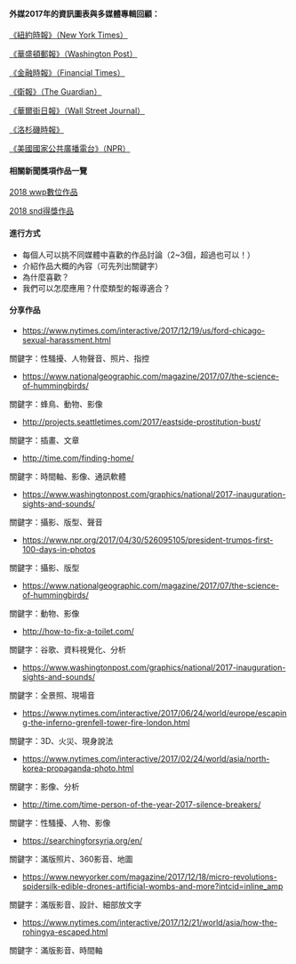#### 外媒2017年的資訊圖表與多媒體專輯回顧：
 [《紐約時報》（New York Times）](http://nyti.ms/2pRvtdY)

 [《華盛頓郵報》（Washington Post）](http://wapo.st/2zIZSuw)

 [《金融時報》（Financial Times）](http://on.ft.com/2BrZQNj)

 [《衛報》（The Guardian）](http://bit.ly/2C60X60)

 [《華爾街日報》（Wall Street Journal）](http://on.wsj.com/2DsxhvL)

 [《洛杉磯時報》](http://lat.ms/2pLMR3C)

 [《美國國家公共廣播電台》（NPR）](http://n.pr/2DeJBjl)

#### 相關新聞獎項作品一覽

 [2018 wwp數位作品](https://medium.com/twreporter/%E6%94%9D%E5%BD%B1%E8%88%87%E6%95%B8%E4%BD%8D%E6%95%98%E4%BA%8B%E7%9A%84%E7%B5%90%E5%90%88-2018-%E4%B8%96%E7%95%8C%E6%96%B0%E8%81%9E%E6%94%9D%E5%BD%B1%E5%A4%A7%E8%B3%BD-%E6%95%B8%E4%BD%8D%E6%95%98%E4%BA%8B%E5%85%A5%E5%9C%8D%E4%BD%9C%E5%93%81%E4%B8%80%E8%A6%BD-6d67b39839c9)

[2018 snd得獎作品](https://www.snd.org/bodd/about/2017-results/)

#### 進行方式
* 每個人可以挑不同媒體中喜歡的作品討論（2~3個，超過也可以！）
* 介紹作品大概的內容（可先列出關鍵字）
* 為什麼喜歡？
* 我們可以怎麼應用？什麼類型的報導適合？

#### 分享作品
* https://www.nytimes.com/interactive/2017/12/19/us/ford-chicago-sexual-harassment.html  

關鍵字：性騷擾、人物聲音、照片、指控

* https://www.nationalgeographic.com/magazine/2017/07/the-science-of-hummingbirds/  

關鍵字：蜂鳥、動物、影像

* http://projects.seattletimes.com/2017/eastside-prostitution-bust/  

關鍵字：插畫、文章

* http://time.com/finding-home/  

關鍵字：時間軸、影像、通訊軟體

* https://www.washingtonpost.com/graphics/national/2017-inauguration-sights-and-sounds/  

關鍵字：攝影、版型、聲音

* https://www.npr.org/2017/04/30/526095105/president-trumps-first-100-days-in-photos  

關鍵字：攝影、版型

* https://www.nationalgeographic.com/magazine/2017/07/the-science-of-hummingbirds/  

關鍵字：動物、影像

* http://how-to-fix-a-toilet.com/  

關鍵字：谷歌、資料視覺化、分析

* https://www.washingtonpost.com/graphics/national/2017-inauguration-sights-and-sounds/  

關鍵字：全景照、現場音

* https://www.nytimes.com/interactive/2017/06/24/world/europe/escaping-the-inferno-grenfell-tower-fire-london.html  

關鍵字：3D、火災、現身說法

* https://www.nytimes.com/interactive/2017/02/24/world/asia/north-korea-propaganda-photo.html  

關鍵字：影像、分析

* http://time.com/time-person-of-the-year-2017-silence-breakers/  

關鍵字：性騷擾、人物、影像

* https://searchingforsyria.org/en/  

關鍵字：滿版照片、360影音、地圖

* https://www.newyorker.com/magazine/2017/12/18/micro-revolutions-spidersilk-edible-drones-artificial-wombs-and-more?intcid=inline_amp  

關鍵字：滿版影音、設計、細部放文字

* https://www.nytimes.com/interactive/2017/12/21/world/asia/how-the-rohingya-escaped.html  

關鍵字：滿版影音、時間軸

